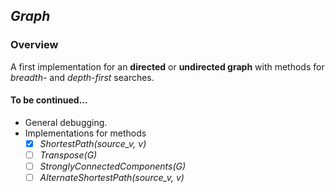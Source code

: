 ## *Graph*  
### Overview  
A first implementation for an **directed** or **undirected graph** with methods for _breadth-_ and _depth-first_ searches.  
#### To be continued...  
- General debugging.  
- Implementations for methods  
  - [X] _ShortestPath(source_v, v)_  
  - [ ] _Transpose(G)_  
  - [ ] _StronglyConnectedComponents(G)_  
  - [ ] _AlternateShortestPath(source_v, v)_  